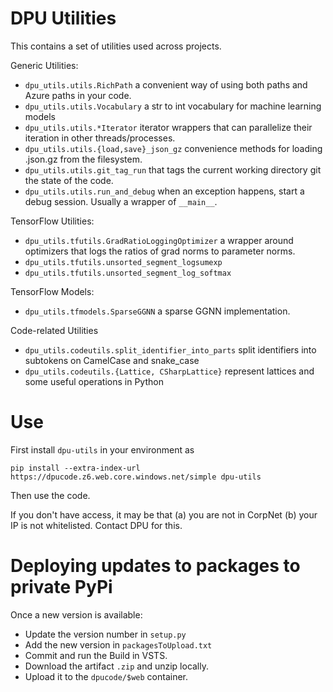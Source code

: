 DPU Utilities
====

This contains a set of utilities used across projects.

Generic Utilities:
* `dpu_utils.utils.RichPath` a convenient way of using both paths and Azure paths in your code.
* `dpu_utils.utils.Vocabulary` a str to int vocabulary for machine learning models
* `dpu_utils.utils.*Iterator` iterator wrappers that can parallelize their iteration in other threads/processes.
* `dpu_utils.utils.{load,save}_json_gz` convenience methods for loading .json.gz from the filesystem.
* `dpu_utils.utils.git_tag_run` that tags the current working directory git the state of the code.
* `dpu_utils.utils.run_and_debug` when an exception happens, start a debug session. Usually a wrapper of `__main__`.

TensorFlow Utilities:
* `dpu_utils.tfutils.GradRatioLoggingOptimizer` a wrapper around optimizers that logs the ratios of grad norms to parameter norms.
* `dpu_utils.tfutils.unsorted_segment_logsumexp`
* `dpu_utils.tfutils.unsorted_segment_log_softmax`


TensorFlow Models:
* `dpu_utils.tfmodels.SparseGGNN` a sparse GGNN implementation.

Code-related Utilities
* `dpu_utils.codeutils.split_identifier_into_parts` split identifiers into subtokens on CamelCase and snake_case
* `dpu_utils.codeutils.{Lattice, CSharpLattice}` represent lattices and some useful operations in Python


Use
=======
First install `dpu-utils` in your environment as

```
pip install --extra-index-url https://dpucode.z6.web.core.windows.net/simple dpu-utils
```
Then use the code.

If you don't have access, it may be that (a) you are not in CorpNet (b) your IP is not whitelisted. Contact DPU for this.


Deploying updates to packages to private PyPi
=======
Once a new version is available:
* Update the version number in `setup.py`
* Add the new version in `packagesToUpload.txt`
* Commit and run the Build in VSTS.
* Download the artifact `.zip` and unzip locally.
* Upload it to the `dpucode/$web` container.

